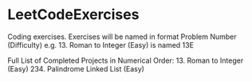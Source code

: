 # LeetCodeExercises

Coding exercises. Exercises will be named in format Problem Number (Difficulty) e.g. 13. Roman to Integer (Easy) is named 13E

Full List of Completed Projects in Numerical Order:
13. Roman to Integer (Easy)
234. Palindrome Linked List (Easy)